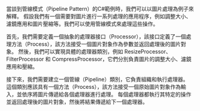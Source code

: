 ﻿當談到管線模式（Pipeline Pattern）的C#範例時，我們可以以圖片處理為例子來解釋。
假設我們有一個需要對圖片進行一系列處理的應用程序，例如調整大小、濾鏡應用和圖片壓縮等。我們可以使用管線模式來處理這些操作。

首先，我們需要定義一個抽象的處理器接口（Processor），該接口定義了一個處理方法（Process），該方法接受一個圖片對象作為參數並返回處理後的圖片對象。
然後，我們可以實現具體的處理器類別，例如 ResizeProcessor、FilterProcessor 和 CompressProcessor，它們分別負責圖片的調整大小、濾鏡應用和壓縮。

接下來，我們需要建立一個管線（Pipeline）類別，它負責組織和執行處理器。
這個類別應該具有一個方法（Process），該方法接受一個原始圖片對象作為輸入，並依序將圖片傳遞給各個處理器進行處理。
每個處理器都執行其特定的操作並返回處理後的圖片對象，然後將結果傳遞給下一個處理器。